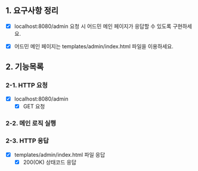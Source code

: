## 1. 요구사항 정리
- [x] localhost:8080/admin 요청 시 어드민 메인 페이지가 응답할 수 있도록 구현하세요.
- [x] 어드민 메인 페이지는 templates/admin/index.html 파일을 이용하세요.


## 2. 기능목록

### 2-1. HTTP 요청
- [x] localhost:8080/admin
    - [x] GET 요청

### 2-2. 메인 로직 실행


### 2-3. HTTP 응답
- [x] templates/admin/index.html 파일 응답
  - [x] 200(OK) 상태코드 응답
